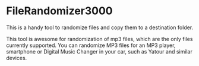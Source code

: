 # FileRandomizer3000
This is a handy tool to randomize files and copy them to a destination folder.

This tool is awesome for randomization of mp3 files, which are the only files currently supported.
You can randomize MP3 files for an MP3 player, smartphone or Digital Music Changer in your car, such as Yatour and similar devices.
